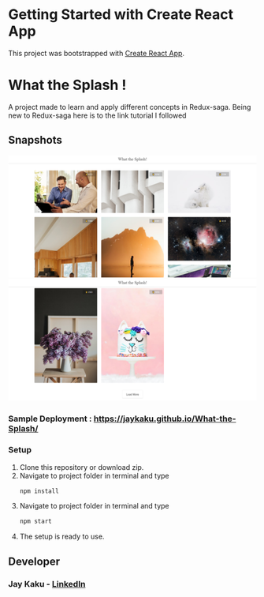 # Getting Started with Create React App

This project was bootstrapped with [Create React App](https://github.com/facebook/create-react-app).

# What the Splash !

A project made to learn and apply different concepts in Redux-saga. Being new to Redux-saga here is to the link tutorial I followed

## Snapshots

![ss1](public/what_the_splash_1.png)
![ss2](public/what_the_splash_2.png)

### Sample Deployment : https://jaykaku.github.io/What-the-Splash/

### Setup

1. Clone this repository or download zip.
2. Navigate to project folder in terminal and type
   ```bash
   npm install
   ```
3. Navigate to project folder in terminal and type
   ```bash
   npm start
   ```
4. The setup is ready to use.

## Developer

### Jay Kaku - [LinkedIn](https://www.linkedin.com/in/jay-kaku-a33382191/)
